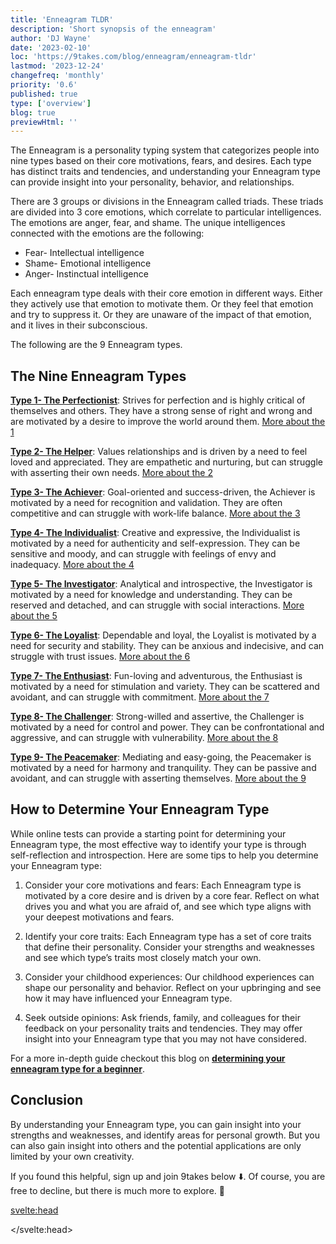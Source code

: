 ```yaml
---
title: 'Enneagram TLDR'
description: 'Short synopsis of the enneagram'
author: 'DJ Wayne'
date: '2023-02-10'
loc: 'https://9takes.com/blog/enneagram/enneagram-tldr'
lastmod: '2023-12-24'
changefreq: 'monthly'
priority: '0.6'
published: true
type: ['overview']
blog: true
previewHtml: ''
---
```


<p class="firstLetter">The Enneagram is a personality typing system that categorizes people into nine types based on their core motivations, fears, and desires. Each type has distinct traits and tendencies, and understanding your Enneagram type can provide insight into your personality, behavior, and relationships.</p>

There are 3 groups or divisions in the Enneagram called triads. These triads are divided into 3 core emotions, which correlate to particular intelligences. The emotions are anger, fear, and shame. The unique intelligences connected with the emotions are the following:

- Fear- Intellectual intelligence
- Shame- Emotional intelligence
- Anger- Instinctual intelligence

Each enneagram type deals with their core emotion in different ways. Either they actively use that emotion to motivate them. Or they feel that emotion and try to suppress it. Or they are unaware of the impact of that emotion, and it lives in their subconscious.

The following are the 9 Enneagram types.

## The Nine Enneagram Types

**[Type 1- The Perfectionist](/blog/enneagram/enneagram-type-1)**: Strives for perfection and is highly critical of themselves and others. They have a strong sense of right and wrong and are motivated by a desire to improve the world around them. <a href="/blog/enneagram/enneagram-type-1" > More about the 1 </a>

**[Type 2- The Helper](/blog/enneagram/enneagram-type-2)**: Values relationships and is driven by a need to feel loved and appreciated. They are empathetic and nurturing, but can struggle with asserting their own needs. <a href="/blog/enneagram/enneagram-type-2" > More about the 2 </a>

**[Type 3- The Achiever](/blog/enneagram/enneagram-type-3)**: Goal-oriented and success-driven, the Achiever is motivated by a need for recognition and validation. They are often competitive and can struggle with work-life balance. <a href="/blog/enneagram/enneagram-type-3" > More about the 3 </a>

**[Type 4- The Individualist](/blog/enneagram/enneagram-type-4)**: Creative and expressive, the Individualist is motivated by a need for authenticity and self-expression. They can be sensitive and moody, and can struggle with feelings of envy and inadequacy. <a href="/blog/enneagram/enneagram-type-4" > More about the 4 </a>

**[Type 5- The Investigator](/blog/enneagram/enneagram-type-5)**: Analytical and introspective, the Investigator is motivated by a need for knowledge and understanding. They can be reserved and detached, and can struggle with social interactions. <a href="/blog/enneagram/enneagram-type-5" > More about the 5 </a>

**[Type 6- The Loyalist](/blog/enneagram/enneagram-type-6)**: Dependable and loyal, the Loyalist is motivated by a need for security and stability. They can be anxious and indecisive, and can struggle with trust issues. <a href="/blog/enneagram/enneagram-type-6" > More about the 6 </a>

**[Type 7- The Enthusiast](/blog/enneagram/enneagram-type-7)**: Fun-loving and adventurous, the Enthusiast is motivated by a need for stimulation and variety. They can be scattered and avoidant, and can struggle with commitment. <a href="/blog/enneagram/enneagram-type-7" > More about the 7 </a>

**[Type 8- The Challenger](/blog/enneagram/enneagram-type-8)**: Strong-willed and assertive, the Challenger is motivated by a need for control and power. They can be confrontational and aggressive, and can struggle with vulnerability. <a href="/blog/enneagram/enneagram-type-8" > More about the 8 </a>

**[Type 9- The Peacemaker](/blog/enneagram/enneagram-type-9)**: Mediating and easy-going, the Peacemaker is motivated by a need for harmony and tranquility. They can be passive and avoidant, and can struggle with asserting themselves. <a href="/blog/enneagram/enneagram-type-9" > More about the 9 </a>

## How to Determine Your Enneagram Type

While online tests can provide a starting point for determining your Enneagram type, the most effective way to identify your type is through self-reflection and introspection. Here are some tips to help you determine your Enneagram type:

1. Consider your core motivations and fears: Each Enneagram type is motivated by a core desire and is driven by a core fear. Reflect on what drives you and what you are afraid of, and see which type aligns with your deepest motivations and fears.

2. Identify your core traits: Each Enneagram type has a set of core traits that define their personality. Consider your strengths and weaknesses and see which type’s traits most closely match your own.

3. Consider your childhood experiences: Our childhood experiences can shape our personality and behavior. Reflect on your upbringing and see how it may have influenced your Enneagram type.

4. Seek outside opinions: Ask friends, family, and colleagues for their feedback on your personality traits and tendencies. They may offer insight into your Enneagram type that you may not have considered.

For a more in-depth guide checkout this blog on <a style="font-weight: bold;" href="/blog/enneagram/beginners-guide-to-determining-your-enneagram-type" >determining your enneagram type for a beginner</a>.

## Conclusion

By understanding your Enneagram type, you can gain insight into your strengths and weaknesses, and identify areas for personal growth. But you can also gain insight into others and the potential applications are only limited by your own creativity.

If you found this helpful, sign up and join 9takes below ⬇️. Of course, you are free to decline, but there is much more to explore. 🚀

<svelte:head>

 <script type="application/ld+json">
    {
  "@context": "http://schema.org",
  "@graph": [
    {
      "@type": "Article",
      "articleBody": "The blog provides a short synopsis of the Enneagram, a personality typing system that categorizes people into nine different types based on their core motivations, fears, and desires. It briefly describes each of the nine Enneagram types and offers tips on how to determine your own type through self-reflection and introspection.",
      "creator" : ["DJ Wayne"],
      "author": {
        "@type": "Person",
        "name": "DJ Wayne",
        "sameAs": ["https://www.instagram.com/djwayne3/", "https://www.youtube.com/@djwayne3", "https://www.linkedin.com/in/davidtwayne/", "https://twitter.com/djwayne3"
        ]
      },
      "dateModified": {
        "@type": "Date",
        "@value": "2023-12-24"
      },
      "datePublished": {
        "@type": "Date",
        "@value": "2023-02-10"
      },
      "description": "Short synopsis of the enneagram.",
      "headline": "Enneagram TLDR",
      "mainEntityOfPage": {
        "@id": "https://9takes.com/blog/enneagram/enneagram-tldr",
        "@type": "WebPage"
      },
      "mentions": {
            "@type": "Thing",
            "name": "Enneagram of Personality",
            "description": "The Enneagram of Personality or simply the Enneagram is a model of the human psyche which is principally understood and taught as a typology of nine interconnected personality types. Although the origins and history of ideas associated with the Enneagram of Personality are disputed contemporary approaches are principally derived from the teachings of the Bolivian psycho-spiritual teacher Oscar Ichazo from the 1950s and the Chilean psychiatrist Claudio Naranjo from the 1970s",
            "SameAs": [
                "https://www.wikidata.org/wiki/Q273047",
                "http://en.wikipedia.org/wiki/Enneagram_of_Personality"
            ]
      },
      "publisher": {
        "@type": "Organization",
        "sameAs": ["https://www.instagram.com/9takesdotcom/", "https://twitter.com/9takesdotcom"],
        "logo": {
          "@type": "ImageObject",
          "url": "https://9takes.com/brand/darkRubix.png"
        },
        "name": "9takes"
      }
    },
    {
      "@type": "FAQPage",
      "mainEntity": [
        {
          "@type": "Question",
          "acceptedAnswer": {
            "@type": "Answer",
            "text": "Your core motivations and fears are key elements in determining your Enneagram type. Each type is driven by a specific core motivation and fear, and aligning these with your own can help you identify your type."
          },
          "name": "How do your core motivations and fears align with the Enneagram types?"
        },
        {
          "@type": "Question",
          "acceptedAnswer": {
            "@type": "Answer",
            "text": "Introspection and self-reflection are crucial for accurately determining your Enneagram type. While online tests can provide a starting point, a deeper understanding of your motivations, fears, and traits is necessary for a more accurate identification."
          },
          "name": "What role does introspection play in accurately determining your Enneagram type?"
        },
        {
          "@type": "Question",
          "acceptedAnswer": {
            "@type": "Answer",
            "text": "Knowing your Enneagram type not only helps you understand yourself better but also provides insights into the motivations and behaviors of others. This can be particularly useful in relationships and team dynamics."
          },
          "name": "How can knowing your Enneagram type help you better understand the people around you?"
        }
      ]
    }
  ]
}

</script>

</svelte:head>

